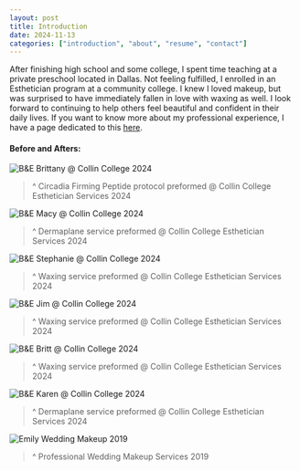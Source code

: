 ```yaml
---
layout: post
title: Introduction
date: 2024-11-13
categories: ["introduction", "about", "resume", "contact"]
---
```


After finishing high school and some college, I spent time teaching at a private preschool located in Dallas. Not feeling fulfilled, I enrolled in an Esthetician program at a community college. I knew I loved makeup, but was surprised to have immediately fallen in love with waxing as well. I look forward to continuing to help others feel beautiful and confident in their daily lives. If you want to know more about my professional experience, I have a page dedicated to this [here](/posts/resume/index.html).

#### Before and Afters:

![B&E Brittany @ Collin College 2024](/screenshots/be.brittany.jpg) 
> ^ Circadia Firming Peptide protocol preformed @ Collin College Esthetician Services 2024

![B&E Macy @ Collin College 2024](/screenshots/be.macy.jpg)
> ^ Dermaplane service preformed @ Collin College Esthetician Services 2024

![B&E Stephanie @ Collin College 2024](/screenshots/be.stephanie.jpg)
> ^ Waxing service preformed @ Collin College Esthetician Services 2024

![B&E Jim @ Collin College 2024](/screenshots/be.jim.jpg)
> ^ Waxing service preformed @ Collin College Esthetician Services 2024

![B&E Britt @ Collin College 2024](/screenshots/be.britt.jpg)
> ^ Waxing service preformed @ Collin College Esthetician Services 2024

![B&E Karen @ Collin College 2024](/screenshots/be.karen.jpg)
> ^ Dermaplane service preformed @ Collin College Esthetician Services 2024

![Emily Wedding Makeup 2019](/screenshots/wedding.makeup.jpg)
> ^ Professional Wedding Makeup Services 2019